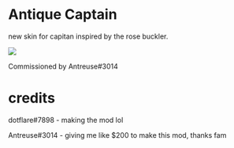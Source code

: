 # Antique Captain #

new skin for capitan inspired by the rose buckler.

![](https://cdn.discordapp.com/attachments/964705063127892038/966170681698045952/unknown.png)


Commissioned by Antreuse#3014


# credits #

dotflare#7898 - making the mod lol

Antreuse#3014 - giving me like $200 to make this mod, thanks fam
